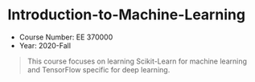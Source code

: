 # Introduction-to-Machine-Learning

* Course Number: EE 370000
* Year: 2020-Fall

> This course focuses on learning Scikit-Learn for machine learning and TensorFlow specific for deep learning.



